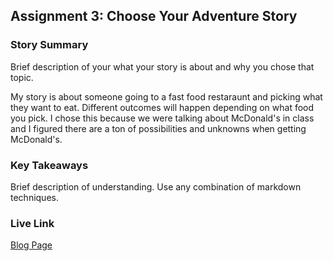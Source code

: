 ## Assignment 3: Choose Your Adventure Story

### Story Summary

Brief description of your what your story is about and why you chose that topic.

My story is about someone going to a fast food restaraunt and picking what they want to eat. Different outcomes will happen depending on what food you pick. I chose this because we were talking about McDonald's in class and I figured there are a ton of possibilities and unknowns when getting McDonald's.

### Key Takeaways

Brief description of understanding. Use any combination of markdown techniques.

### Live Link

[Blog Page](https://{username}.github.io/{reponame}/homework-2)
